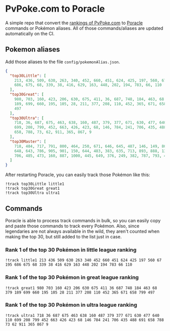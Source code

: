 # PvPoke.com to Poracle
A simple repo that convert the [rankings of PvPoke.com](https://pvpoke.com/rankings/) to [Poracle](https://github.com/KartulUdus/PoracleJS) commands or Pokémon aliases. 
All of those commands/aliases are updated automatically on the CI.

## Pokemon aliases
Add those aliases to the file `config/pokemonAlias.json`. 

<!-- aliases-start -->
```json
{
  "top30Little": [
    213, 436, 509, 630, 263, 340, 452, 660, 451, 624, 425, 197, 560, 67, 195,
    686, 675, 68, 339, 38, 416, 629, 163, 448, 202, 194, 783, 66, 110
  ],
  "top30Great": [
    980, 703, 160, 423, 206, 630, 675, 411, 36, 687, 748, 184, 463, 68, 379,
    189, 699, 660, 195, 105, 28, 211, 377, 208, 110, 452, 365, 671, 658, 799,
    497
  ],
  "top30Ultra": [
    718, 36, 687, 675, 463, 638, 160, 487, 379, 377, 671, 630, 477, 640, 110,
    699, 208, 799, 452, 663, 426, 423, 68, 146, 784, 241, 706, 435, 488, 691,
    658, 788, 73, 62, 911, 365, 867, 9
  ],
  "top30Master": [
    718, 484, 717, 791, 800, 464, 250, 671, 646, 645, 487, 146, 149, 802, 716,
    648, 643, 786, 905, 901, 150, 644, 483, 383, 635, 713, 893, 888, 130, 998,
    706, 485, 473, 160, 887, 1000, 445, 649, 376, 249, 382, 787, 793, 468
  ]
}
```
<!-- aliases-end -->

After restarting Poracle, you can easily track those Pokémon like this:
```shell
!track top30Little little1
!track top30Great great1
!track top30Ultra ultra1
```

## Commands
Poracle is able to process track commands in bulk, so you can easily copy and paste those commands to track every Pokémon. 
Also, since legendaries are not always available in the wild, they aren't counted when making the top 30, but still added to the list just in case.

### Rank 1 of the top 30 Pokémon in little league ranking
<!-- top30little-start -->
```
!track little1 213 436 509 630 263 340 452 660 451 624 425 197 560 67 195 686 675 68 339 38 416 629 163 448 202 194 783 66 110
```
<!-- top30little-end -->

### Rank 1 of the top 30 Pokémon in great league ranking
<!-- top30great-start -->
```
!track great1 980 703 160 423 206 630 675 411 36 687 748 184 463 68 379 189 699 660 195 105 28 211 377 208 110 452 365 671 658 799 497
```
<!-- top30great-end -->

### Rank 1 of the top 30 Pokémon in ultra league ranking
<!-- top30ultra-start -->
```
!track ultra1 718 36 687 675 463 638 160 487 379 377 671 630 477 640 110 699 208 799 452 663 426 423 68 146 784 241 706 435 488 691 658 788 73 62 911 365 867 9
```
<!-- top30ultra-end -->
